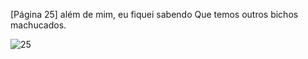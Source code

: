 [Página 25]
além de mim, eu fiquei sabendo
Que temos outros bichos machucados.


![25](./img/page_25-01.jpg)

